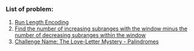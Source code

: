 ### List of problem:

1) [Run Length Encoding](https://github.com/sjhingan/Coding-JAVA/blob/master/src/com/sushantjhingan/RunLengthEncoding.java "Run Length Encoding")
2) [Find the number of increasing subranges with the window minus the number of decreasing subranges within the window](https://github.com/sjhingan/Coding-JAVA/blob/master/src/com/sushantjhingan/SubrangeDifference.java)
3) [Challenge Name: The Love-Letter Mystery - Palindromes](https://github.com/sjhingan/Coding-JAVA/blob/master/src/com/sushantjhingan/The_Love_Letter_Mystery.java)

